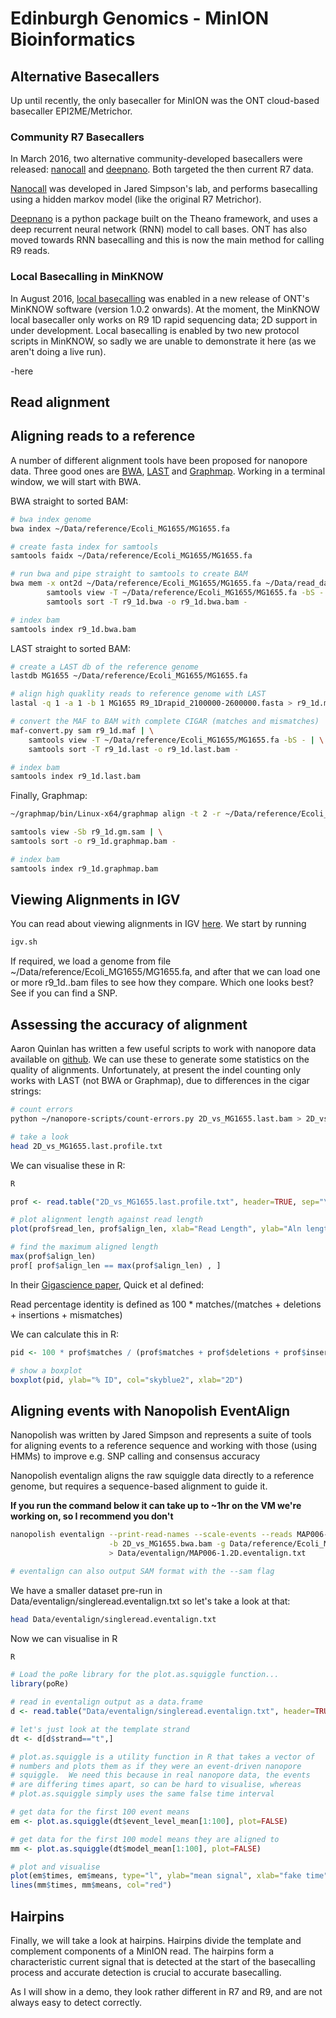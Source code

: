 # Edinburgh Genomics - MinION Bioinformatics

## Alternative Basecallers

Up until recently, the only basecaller for MinION was the ONT cloud-based basecaller EPI2ME/Metrichor. 

### Community R7 Basecallers

In March 2016, two alternative community-developed basecallers were released: [nanocall](http://biorxiv.org/content/early/2016/03/28/046086) and [deepnano](http://arxiv.org/abs/1603.09195). Both targeted the then current R7 data.

[Nanocall](https://github.com/mateidavid/nanocall) was developed in Jared Simpson's lab, and performs basecalling using a hidden markov model (like the original R7 Metrichor).

[Deepnano](https://bitbucket.org/vboza/deepnano) is a python package built on the Theano framework, and uses a deep recurrent neural network (RNN) model to call bases. ONT has also moved towards RNN basecalling and this is now the main method for calling R9 reads.

### Local Basecalling in MinKNOW

In August 2016, [local basecalling](https://nanoporetech.com/about-us/news/local-basecalling-now-available-enabling-minion-usage-field) was enabled in a new release of ONT's MinKNOW software (version 1.0.2 onwards). At the moment, the MinKNOW local basecaller only works on R9 1D rapid sequencing data; 2D support in under development. Local basecalling is enabled by two new protocol scripts in MinKNOW, so sadly we are unable to demonstrate it here (as we aren't doing a live run).

-here

<!---
Up until recently, the only basecaller for MinION was the ONT cloud-based basecaller EPI2ME/Metrichor. However, two alternative basecallers were recently developed in the community: [nanocall](http://biorxiv.org/content/early/2016/03/28/046086) and [deepnano](http://arxiv.org/abs/1603.09195). They were released almost simultaneously. We are going to take a quick look at each of them here.

### Nanocall

[Nanocall](https://github.com/mateidavid/nanocall) was developed in Jared Simpson's lab, and performs basecalling using a hidden markov model (like the original Metrichor). For reasons of time, we have put just a couple of pre-basecalled files in ~/Data/pre_basecall. We can basecall them with nanocall like this:

```sh
nanocall/bin/nanocall -t 2 ~/Data/pre_basecall >~/Data/pre_basecall/nanocall_output.fa 2>~/Data/pre_basecall/nanocall.log
```

Nanocall just does 1D basecalling at the moment. In the ouptput file, you will find template and complement basecalls for both files.

### Deepnano

[Deepnano](https://bitbucket.org/vboza/deepnano) uses a deep recurrent neural network (RNN) model to call bases. ONT is also moving towards RNN basecalling and it is likely this will be the main method for calling R9 (and future data) going forward. Deepnano is a python package built on the Theano framework. This has quite a few depedencies, so we installed them in a virtual environment. You can activate the environment like this:

```sh
source deep_ve/bin/activate
```

We can then run deepnano on a directory of FAST5 files like this:

```sh
cd ~/deepnano
python basecall_no_metrichor.py --directory ~/Data/pre_basecall --output ~/Data/pre_basecall/deepnano.fasta
cd ..
deactivate
```

Sadly, this is currently failing on the vm's with strange errors (the software is still experimental). It works on my laptop though...
--->

## Read alignment

## Aligning reads to a reference

A number of different alignment tools have been proposed for nanopore data. Three good ones are [BWA](http://bio-bwa.sourceforge.net/), [LAST](http://last.cbrc.jp/) and [Graphmap](https://github.com/isovic/graphmap). Working in a terminal window, we will start with BWA.

BWA straight to sorted BAM:

```sh
# bwa index genome
bwa index ~/Data/reference/Ecoli_MG1655/MG1655.fa

# create fasta index for samtools
samtools faidx ~/Data/reference/Ecoli_MG1655/MG1655.fa

# run bwa and pipe straight to samtools to create BAM
bwa mem -x ont2d ~/Data/reference/Ecoli_MG1655/MG1655.fa ~/Data/read_data/R9_1Drapid_2100000-2600000.fasta | \
        samtools view -T ~/Data/reference/Ecoli_MG1655/MG1655.fa -bS - | \
        samtools sort -T r9_1d.bwa -o r9_1d.bwa.bam -

# index bam
samtools index r9_1d.bwa.bam
```

LAST straight to sorted BAM:

```sh
# create a LAST db of the reference genome
lastdb MG1655 ~/Data/reference/Ecoli_MG1655/MG1655.fa

# align high quaklity reads to reference genome with LAST
lastal -q 1 -a 1 -b 1 MG1655 R9_1Drapid_2100000-2600000.fasta > r9_1d.maf

# convert the MAF to BAM with complete CIGAR (matches and mismatches)
maf-convert.py sam r9_1d.maf | \
    samtools view -T ~/Data/reference/Ecoli_MG1655/MG1655.fa -bS - | \
    samtools sort -T r9_1d.last -o r9_1d.last.bam -

# index bam
samtools index r9_1d.last.bam
```

Finally, Graphmap:

```sh
~/graphmap/bin/Linux-x64/graphmap align -t 2 -r ~/Data/reference/Ecoli_MG1655/MG1655.fa -d ~/Data/read_data/R9_1Drapid_2100000-2600000.fasta -o r9_1d.gm.sam

samtools view -Sb r9_1d.gm.sam | \
samtools sort -o r9_1d.graphmap.bam - 

# index bam
samtools index r9_1d.graphmap.bam
```

## Viewing Alignments in IGV

You can read about viewing alignments in IGV [here](https://www.broadinstitute.org/software/igv/AlignmentData). We start by running 

```sh
igv.sh
```

If required, we load a genome from file ~/Data/reference/Ecoli_MG1655/MG1655.fa, and after that we can load one or more r9_1d.<aligner>.bam files to see how they compare. Which one looks best? See if you can find a SNP.

## Assessing the accuracy of alignment
Aaron Quinlan has written a few useful scripts to work with nanopore data available on [github](https://github.com/arq5x/nanopore-scripts/).  We can use these to generate some statistics on the quality of alignments.  Unfortunately, at present the indel counting only works with LAST (not BWA or Graphmap), due to differences in the cigar strings:

```bash
# count errors
python ~/nanopore-scripts/count-errors.py 2D_vs_MG1655.last.bam > 2D_vs_MG1655.last.profile.txt

# take a look
head 2D_vs_MG1655.last.profile.txt
```

We can visualise these in R:

```bash
R
```
```R
prof <- read.table("2D_vs_MG1655.last.profile.txt", header=TRUE, sep="\t", stringsAsFactors=FALSE)

# plot alignment length against read length
plot(prof$read_len, prof$align_len, xlab="Read Length", ylab="Aln length", pch=16)

# find the maximum aligned length
max(prof$align_len)
prof[ prof$align_len == max(prof$align_len) , ]
```

In their [Gigascience paper](http://www.gigasciencejournal.com/content/3/1/22), Quick et al defined:

 Read percentage identity is defined as 100 * matches/(matches + deletions + insertions + mismatches)

We can calculate this in R:

```R
pid <- 100 * prof$matches / (prof$matches + prof$deletions + prof$insertions + prof$mismatches)

# show a boxplot
boxplot(pid, ylab="% ID", col="skyblue2", xlab="2D")
```

## Aligning events with Nanopolish EventAlign

Nanopolish was written by Jared Simpson and represents a suite of tools for aligning events to a reference sequence and working with those (using HMMs) to improve e.g. SNP calling and consensus accuracy

Nanopolish eventalign aligns the raw squiggle data directly to a reference genome, but requires a sequence-based alignment to guide it.

**If you run the command below it can take up to ~1hr on the VM we're working on, so I recommend you don't**

```bash
nanopolish eventalign --print-read-names --scale-events --reads MAP006-1.2D.fasta \
                      -b 2D_vs_MG1655.bwa.bam -g Data/reference/Ecoli_MG1655/MG1655.fa \
                      > Data/eventalign/MAP006-1.2D.eventalign.txt

# eventalign can also output SAM format with the --sam flag
```

We have a smaller dataset pre-run in Data/eventalign/singleread.eventalign.txt so let's take a look at that:

```bash
head Data/eventalign/singleread.eventalign.txt
```

Now we can visualise in R

```bash
R
```
```R
# Load the poRe library for the plot.as.squiggle function...
library(poRe)

# read in eventalign output as a data.frame
d <- read.table("Data/eventalign/singleread.eventalign.txt", header=TRUE, sep="\t")

# let's just look at the template strand
dt <- d[d$strand=="t",]

# plot.as.squiggle is a utility function in R that takes a vector of
# numbers and plots them as if they were an event-driven nanopore
# squiggle.  We need this because in real nanopore data, the events
# are differing times apart, so can be hard to visualise, whereas
# plot.as.squiggle simply uses the same false time interval

# get data for the first 100 event means
em <- plot.as.squiggle(dt$event_level_mean[1:100], plot=FALSE)

# get data for the first 100 model means they are aligned to
mm <- plot.as.squiggle(dt$model_mean[1:100], plot=FALSE)

# plot and visualise
plot(em$times, em$means, type="l", ylab="mean signal", xlab="fake time")
lines(mm$times, mm$means, col="red")
```
## Hairpins

Finally, we will take a look at hairpins. Hairpins divide the template and complement components of a MinION read. The hairpins form a characteristic current signal that is detected at the start of the basecalling process and accurate detection is crucial to accurate basecalling. 

As I will show in a demo, they look rather different in R7 and R9, and are not always easy to detect correctly.
